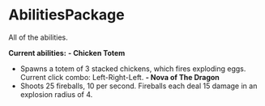 # AbilitiesPackage
All of the abilities.

**Current abilities:**
**- Chicken Totem**
  - Spawns a totem of 3 stacked chickens, which fires exploding eggs. Current click combo: Left-Right-Left.
**- Nova of The Dragon**
  - Shoots 25 fireballs, 10 per second. Fireballs each deal 15 damage in an explosion radius of 4.
